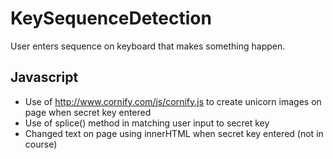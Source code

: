 # KeySequenceDetection

User enters sequence on keyboard that makes something happen. 

## Javascript
* Use of http://www.cornify.com/js/cornify.js to create unicorn images on page when secret key entered
* Use of splice() method in matching user input to secret key
* Changed text on page using innerHTML when secret key entered (not in course)
